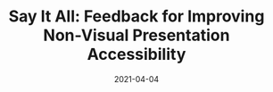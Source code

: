 ---
title: "Say It All: Feedback for Improving Non-Visual Presentation Accessibility"
venueShort: "Conditionally Accepted to CHI 2021"
venueFull: "The ACM Conference on Computer Human Interaction"
authors: "Yi-Hao Peng, Jeffrey P. Bigham, Amy Pavel"
thumbnail: "img/thumbnails/sayitall.png"
thumbnailalt: "A slide from a lecture where most text is in black but some of the text has been colored green to represent that it has been spoken by the presenter. There is an image with a squigly circle brush on the slide, and it has a green border to indicate the presenter described the image."
link: "http://amypavel.com/"
date: "2021-04-04"
---